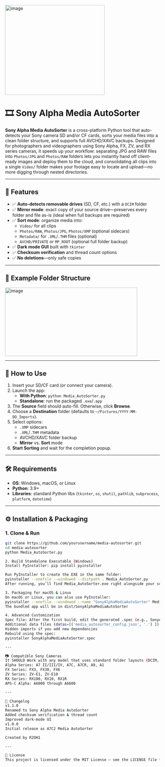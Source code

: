 <img width="324" height="292" alt="image" src="https://github.com/user-attachments/assets/b9d7e8d9-d2c2-477d-8d97-095a2f120b2c" />


# 🎞️ Sony Alpha Media AutoSorter

**Sony Alpha Media AutoSorter** is a cross-platform Python tool that auto-detects your Sony camera SD and/or CF cards, sorts your media files into a clean folder structure, and supports full AVCHD/XAVC backups. Designed for photographers and videographers using Sony Alpha, FX, ZV, and RX series cameras, it speeds up your workflow: separating JPG and RAW files into `Photos/JPG` and `Photos/RAW` folders lets you instantly hand off client-ready images and deploy them to the cloud, and consolidating all clips into a single `Video/` folder makes your footage easy to locate and upload—no more digging through nested directories.

---

## 🚀 Features

- ✅ **Auto-detects removable drives** (SD, CF, etc.) with a `DCIM` folder  
- ✅ **Mirror mode**: exact copy of your source drive—preserves every folder and file as-is (ideal when full backups are required)  
- ✅ **Sort mode**: organize media into:  
  - `Video/` for all clips  
  - `Photos/RAW`, `Photos/JPG`, `Photos/XMP` (optional sidecars)  
  - `Metadata/` for `.XML`/`.THM` files (optional)  
  - `AVCHD/PRIVATE` or `MP_ROOT` (optional full folder backup)  
- ✅ **Dark mode GUI** built with `tkinter`  
- ✅ **Checksum verification** and thread count options  
- ✅ **No deletions**—only safe copies  

---

## 📁 Example Folder Structure

<img width="430" height="223" alt="image" src="https://github.com/user-attachments/assets/e26d4e08-da32-4649-a114-cf2b1aacf8da" />


---

## 🧩 How to Use

1. Insert your SD/CF card (or connect your camera).  
2. Launch the app:  
   - **With Python**: `python Media_AutoSorter.py`  
   - **Standalone**: run the packaged `.exe`/`.app`  
3. The **Source** field should auto-fill. Otherwise, click **Browse**.  
4. Choose a **Destination** folder (defaults to `~/Pictures/YYYY-MM-DD_Imports`).  
5. Select options:  
   - `.XMP` sidecars  
   - `.XML`/`.THM` metadata  
   - AVCHD/XAVC folder backup  
   - **Mirror** vs. **Sort** mode  
6. **Start Sorting** and wait for the completion popup.  

---

## 🛠️ Requirements

- **OS**: Windows, macOS, or Linux  
- **Python**: 3.9+  
- **Libraries**: standard Python libs (`tkinter`, `os`, `shutil`, `pathlib`, `subprocess`, `platform`, `datetime`)  

---

## ⚙️ Installation & Packaging

### 1. Clone & Run

```bash
git clone https://github.com/yourusername/media-autosorter.git
cd media-autosorter
python Media_AutoSorter.py

2. Build Standalone Executable (Windows)
Install PyInstaller: pip install pyinstaller

Run PyInstaller to create the EXE in the same folder:
pyinstaller --onefile --windowed --distpath . Media_AutoSorter.py
After running, you’ll find Media_AutoSorter.exe right alongside your script.

3. Packaging for macOS & Linux
On macOS or Linux, you can also use PyInstaller:
pyinstaller --onefile --windowed --name "SonyAlphaMediaAutoSorter" Media_AutoSorter.py
The bundled app will be in dist/SonyAlphaMediaAutoSorter

4. Advanced Customization
Spec file: After the first build, edit the generated .spec (e.g., SonyAlphaMediaAutoSorter.spec) to add or tweak:
Additional data files (datas=[('media_autosorter_config.json', '.') ])
Hidden imports if you add new dependencies
Rebuild using the spec:
pyinstaller SonyAlphaMediaAutoSorter.spec

---

📷 Compatible Sony Cameras
It SHOULD Work with any model that uses standard folder layouts (DCIM, PRIVATE, MP_ROOT), including:
Alpha Series: A7 II/III/IV, A7C, A7CR, A9, A1
FX Series: FX3, FX30, FX6
ZV Series: ZV-E1, ZV-E10
RX Series: RX100, RX10, RX1R
APS-C Alpha: A6000 through A6600

---

📝 Changelog
v1.1.0
Renamed to Sony Alpha Media AutoSorter
Added checksum verification & thread count
Improved dark‑mode UI
v1.0.0
Initial release as A7C2 Media AutoSorter

Created by R2OH1

---

📜 License
This project is licensed under the MIT License – see the LICENSE file for details.
